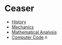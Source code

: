 
# Ceaser
* [History](Caesar_history.md)
* [Mechanics](Ceaser_Mechanics.md)
* [Mathematical Analysis](Caesar_Mathematics.md)
* [Computer Code](Caesar_code.md)
n
